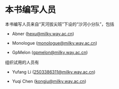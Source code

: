 # 本书编写人员

本书编写人员来自“天河拔尖班”下设的“沙河小分队”，包括

*   Abner (<hexu@milky.way.ac.cn>)

*   Monologue (<monologue@milky.way.ac.cn>)

*   GpMelon (<gpmelon@milky.way.ac.cn>)

组织试用的人员有

*   Yufang Li (<2503386311@milky.way.ac.cn>)

*   Yuqi Chen (<kongju@milky.way.ac.cn>)
